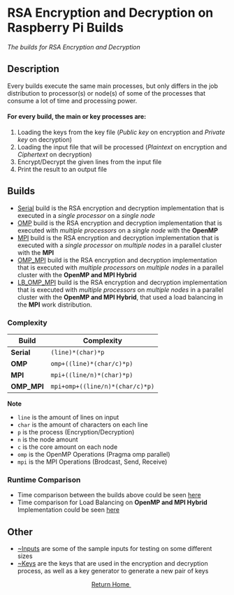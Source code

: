 # RSA Encryption and Decryption on Raspberry Pi Builds
*The builds for RSA Encryption and Decryption*

## Description
Every builds execute the same main processes, but only differs in the job distribution to processor(s) or node(s) of some of the processes that consume a lot of time and processing power.

#### For every build, the main or key processes are:
1. Loading the keys from the key file (*Public key* on encryption and *Private key* on decryption)
2. Loading the input file that will be processed (*Plaintext* on encryption and *Ciphertext* on decryption)
3. Encrypt/Decrypt the given lines from the input file
4. Print the result to an output file

## Builds
+ [Serial](https://github.com/ReinhartC/Parallel-RSA-on-Raspberry-Pi/tree/master/Builds/Serial "Serial build") build is the RSA encryption and decryption implementation that is executed in a *single processor* on a *single node*
+ [OMP](https://github.com/ReinhartC/Parallel-RSA-on-Raspberry-Pi/tree/master/Builds/OMP "OMP build") build is the RSA encryption and decryption implementation that is executed with *multiple processors* on a *single node* with the **OpenMP**
+ [MPI](https://github.com/ReinhartC/Parallel-RSA-on-Raspberry-Pi/tree/master/Builds/MPI "MPI build") build is the RSA encryption and decryption implementation that is executed with a *single processor* on *multiple nodes* in a parallel cluster with the **MPI**
+ [OMP_MPI](https://github.com/ReinhartC/Parallel-RSA-on-Raspberry-Pi/tree/master/Builds/OMP_MPI "OMP_MPI build") build is the RSA encryption and decryption implementation that is executed with *multiple processors* on *multiple nodes* in a parallel cluster with the **OpenMP and MPI Hybrid**
+ [LB_OMP_MPI](https://github.com/ReinhartC/Parallel-RSA-on-Raspberry-Pi/tree/master/Builds/LB_OMP_MPI "LB_OMP_MPI build") build is the RSA encryption and decryption implementation that is executed with *multiple processors* on *multiple nodes* in a parallel cluster with the **OpenMP and MPI Hybrid**, that used a load balancing in the **MPI** work distribution.

### Complexity
Build | Complexity
----- | -----
**Serial** | `(line)*(char)*p`
**OMP** | `omp+((line)*(char/c)*p)`
**MPI** | `mpi+((line/n)*(char)*p)`
**OMP_MPI** | `mpi+omp+((line/n)*(char/c)*p)`

**Note**
- `line` is the amount of lines on input
- `char` is the amount of characters on each line
- `p` is the process (Encryption/Decryption)
- `n` is the node amount
- `c` is the core amount on each node
- `omp` is the OpenMP Operations (Pragma omp parallel)
- `mpi` is the MPI Operations (Brodcast, Send, Receive)

### Runtime Comparison
+ Time comparison between the builds above could be seen [here](http://tiny.cc/RSABuildsTimeComparison "RSA Builds Time Comparison")
+ Time comparison for Load Balancing on **OpenMP and MPI Hybrid** Implementation could be seen [here](http://tiny.cc/RSALoadBalanceTimeCompare "RSA OpenMP and MPI Hybrid Load Balance Time Comparison")

## Other
+ [~Inputs](https://github.com/ReinhartC/Parallel-RSA-on-Raspberry-Pi/tree/master/Builds/~Inputs "~Inputs") are some of the sample inputs for testing on some different sizes
+ [~Keys](https://github.com/ReinhartC/Parallel-RSA-on-Raspberry-Pi/tree/master/Builds/~Keys "~Keys") are the keys that are used in the encryption and decryption process, as well as a key generator to generate a new pair of keys

<p align="center">
    <a href="https://github.com/ReinhartC/Parallel-RSA-on-Raspberry-Pi/tree/master">
        Return Home
    </a>  
</p>
